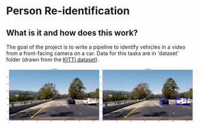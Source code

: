 # Person Re-identification

## What is it and how does this work?
The goal of the project is to write a pipeline to identify vehicles in a video from a front-facing camera on a car. Data for this tasks are in 'dataset' folder (drawn from the [KITTI dataset](http://www.cvlibs.net/datasets/kitti/raw_data.php?type=road)).

![example](detection.png)